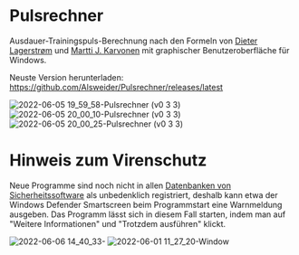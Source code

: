 # Pulsrechner
Ausdauer-Trainingspuls-Berechnung nach den Formeln von [Dieter Lagerstrøm](http://www.medizinfo.de/sportmedizin/tipps/trainingspuls.shtml) und [Martti J. Karvonen](https://de.wikipedia.org/wiki/Karvonen-Formel) mit graphischer Benutzeroberfläche für Windows. 

Neuste Version herunterladen: https://github.com/Alsweider/Pulsrechner/releases/latest

![2022-06-05 19_59_58-Pulsrechner (v0 3 3)](https://user-images.githubusercontent.com/30653982/172064014-30bb92af-53ec-4ffa-86eb-eac2d2e8d79d.jpg)
![2022-06-05 20_00_10-Pulsrechner (v0 3 3)](https://user-images.githubusercontent.com/30653982/172064015-ae52f18a-2ebd-46bb-8bee-ec025b3645bd.jpg)
![2022-06-05 20_00_25-Pulsrechner (v0 3 3)](https://user-images.githubusercontent.com/30653982/172064016-8f2be138-c4d1-4dd9-b6f0-ff8f713708c1.jpg)

# Hinweis zum Virenschutz 
Neue Programme sind noch nicht in allen [Datenbanken von Sicherheitssoftware](https://www.virustotal.com/gui/file/996687e2fdf77cc4d0fd078652c7ae61f6f9b88633bec21de6853a448e06a0c8?nocache=1) als unbedenklich registriert, deshalb kann etwa der Windows Defender Smartscreen beim Programmstart eine Warnmeldung ausgeben. Das Programm lässt sich in diesem Fall starten, indem man auf "Weitere Informationen" und "Trotzdem ausführen" klickt. 

![2022-06-06 14_40_33-](https://user-images.githubusercontent.com/30653982/172162775-9f351c89-f447-437b-a2c7-389d7b16b39b.jpg)
![2022-06-01 11_27_20-Window](https://user-images.githubusercontent.com/30653982/171373509-798b42cd-fd69-4915-be77-b037c8169fbf.jpg)
